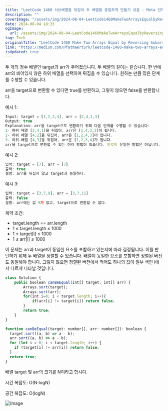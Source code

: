 ```yaml
---
title: "LeetCode 1460 서브배열을 뒤집어 두 배열을 동일하게 만들기 쉬움 - Meta 인터뷰 질문"
description: ""
coverImage: "/assets/img/2024-08-04-LeetCode1460MakeTwoArraysEqualbyReversingSubarraysEasyMetaInterviewQuestion_0.png"
date: 2024-08-04 18:33
ogImage:
  url: /assets/img/2024-08-04-LeetCode1460MakeTwoArraysEqualbyReversingSubarraysEasyMetaInterviewQuestion_0.png
tag: Tech
originalTitle: "LeetCode 1460 Make Two Arrays Equal by Reversing SubarraysEasy Meta Interview Question"
link: "https://medium.com/@fatmaerturk/leetcode-1460-make-two-arrays-equal-by-reversing-subarrays-easy-meta-interview-question-7dbf3d211419"
isUpdated: true
---
```


두 개의 정수 배열인 target과 arr가 주어졌습니다. 두 배열의 길이는 같습니다. 한 번에 arr의 비어있지 않은 하위 배열을 선택하여 뒤집을 수 있습니다. 원하는 만큼 많은 단계를 수행할 수 있습니다.

arr을 target으로 변환할 수 있다면 true를 반환하고, 그렇지 않으면 false를 반환합니다.

예시 1:

```js
Input: target = [1,2,3,4], arr = [2,4,1,3]
Output: true
Explanation: arr을 target으로 변환하기 위해 다음 단계를 수행할 수 있습니다:
1- 하위 배열 [2,4,1]을 뒤집어, arr은 [1,4,2,3]이 됩니다.
2- 하위 배열 [4,2]을 뒤집어, arr은 [1,2,4,3]이 됩니다.
3- 하위 배열 [4,3]을 뒤집어, arr은 [1,2,3,4]가 됩니다.
arr을 target으로 변환할 수 있는 여러 방법이 있습니다. 이것이 유일한 방법은 아닙니다.
```

<div class="content-ad"></div>

예시 2:

```js
입력: target = [7], arr = [7]
출력: true
설명: arr을 뒤집지 않고 target과 동일하다.
```

예시 3:

```js
입력: target = [3,7,9], arr = [3,7,11]
출력: false
설명: arr에는 값 9가 없고, target으로 변환할 수 없다.
```

<div class="content-ad"></div>

제약 조건:

- target.length == arr.length
- 1 ≤ target.length ≤ 1000
- 1 ≤ target[i] ≤ 1000
- 1 ≤ arr[i] ≤ 1000

이 문제는 arr과 target이 동일한 요소를 포함하고 있는지에 따라 결정됩니다. 이를 판단하기 위해 두 배열을 정렬할 수 있습니다. 배열이 동일한 요소를 포함하면 정렬된 버전도 동일해야 합니다. 그렇지 않으면 정렬된 버전에서 적어도 하나의 값이 일부 색인 i에서 다르게 나타날 것입니다.

```js
class Solution {
    public boolean canBeEqual(int[] target, int[] arr) {
        Arrays.sort(target);
        Arrays.sort(arr);
        for(int i=0; i < target.length; i++){
            if(arr[i] != target[i]) return false;
        }
        return true;
    }
}
```

<div class="content-ad"></div>

```js
function canBeEqual(target: number[], arr: number[]): boolean {
  target.sort((a, b) => a - b);
  arr.sort((a, b) => a - b);
  for (let i = 0; i < target.length; i++) {
    if (target[i] != arr[i]) return false;
  }
  return true;
}
```

배열 target 및 arr의 크기를 N이라고 합시다.

시간 복잡도: O(N⋅logN)

공간 복잡도: O(logN)

<div class="content-ad"></div>

![Image](/assets/img/2024-08-04-LeetCode1460MakeTwoArraysEqualbyReversingSubarraysEasyMetaInterviewQuestion_0.png)
